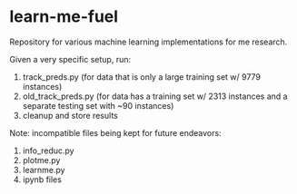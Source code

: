 # learn-me-fuel
Repository for various machine learning implementations for me research.

Given a very specific setup, run:
1. track_preds.py (for data that is only a large training set w/ 9779 instances)
2. old_track_preds.py (for data has a training set w/ 2313 instances and a separate testing set with ~90 instances)
3. cleanup and store results

Note: incompatible files being kept for future endeavors:
1. info_reduc.py
2. plotme.py
3. learnme.py
4. ipynb files
